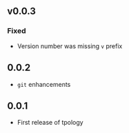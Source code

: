 ## v0.0.3

### Fixed

* Version number was missing `v` prefix

## 0.0.2

* `git` enhancements

## 0.0.1

* First release of tpology
